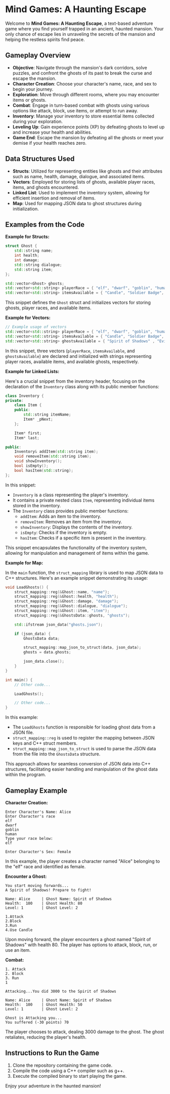 # Mind Games: A Haunting Escape

Welcome to **Mind Games: A Haunting Escape**, a text-based adventure game where you find yourself trapped in an ancient, haunted mansion. Your only chance of escape lies in unraveling the secrets of the mansion and helping the restless spirits find peace.

## Gameplay Overview

- **Objective**: Navigate through the mansion's dark corridors, solve puzzles, and confront the ghosts of its past to break the curse and escape the mansion.
- **Character Creation**: Choose your character's name, race, and sex to begin your journey.
- **Exploration**: Move through different rooms, where you may encounter items or ghosts.
- **Combat**: Engage in turn-based combat with ghosts using various options like attack, block, use items, or attempt to run away.
- **Inventory**: Manage your inventory to store essential items collected during your exploration.
- **Leveling Up**: Gain experience points (XP) by defeating ghosts to level up and increase your health and abilities.
- **Game End**: Escape the mansion by defeating all the ghosts or meet your demise if your health reaches zero.

## Data Structures Used

- **Structs**: Utilized for representing entities like ghosts and their attributes such as name, health, damage, dialogue, and associated items.
- **Vectors**: Employed for storing lists of ghosts, available player races, items, and ghosts encountered.
- **Linked List**: Used to implement the inventory system, allowing for efficient insertion and removal of items.
- **Map**: Used for mapping JSON data to ghost structures during initialization.

## Examples from the Code

**Example for Structs:**

```cpp
struct Ghost {
    std::string name;
    int health;
    int damage;
    std::string dialogue;
    std::string item;
};

std::vector<Ghost> ghosts;
std::vector<std::string> playerRace = { "elf", "dwarf", "goblin", "human" };
std::vector<std::string> itemsAvailable = { "Candle", "Soldier Badge", "Teddy Bear", "Cat Pendant", "Torn Page" };
```

This snippet defines the `Ghost` struct and initializes vectors for storing ghosts, player races, and available items.

**Example for Vectors:**

```cpp
// Example usage of vectors
std::vector<std::string> playerRace = { "elf", "dwarf", "goblin", "human" }; 
std::vector<std::string> itemsAvailable = { "Candle", "Soldier Badge", "Teddy Bear", "Cat Pendant", "Torn Page"};
std::vector<std::string> ghostsAvailable = { "Spirit of Shadows" , "Evil Echo", "Phantom", "Witch", "Demon"};
```

In this snippet, three vectors (`playerRace`, `itemsAvailable`, and `ghostsAvailable`) are declared and initialized with strings representing player races, available items, and available ghosts, respectively.

**Example for Linked Lists:**

Here's a crucial snippet from the inventory header, focusing on the declaration of the `Inventory` class along with its public member functions:

```cpp
class Inventory {
private:
    class Item {
    public:
        std::string itemName;
        Item* _pNext;
    };

    Item* first;
    Item* last;

public:
    Inventory& addItem(std::string item);
    void removeItem(std::string item);
    void showInventory();
    bool isEmpty();
    bool hasItem(std::string);
};
```

In this snippet:

- `Inventory` is a class representing the player's inventory.
- It contains a private nested class `Item`, representing individual items stored in the inventory.
- The `Inventory` class provides public member functions:
  - `addItem`: Adds an item to the inventory.
  - `removeItem`: Removes an item from the inventory.
  - `showInventory`: Displays the contents of the inventory.
  - `isEmpty`: Checks if the inventory is empty.
  - `hasItem`: Checks if a specific item is present in the inventory.

This snippet encapsulates the functionality of the inventory system, allowing for manipulation and management of items within the game.

**Example for Map:**

In the `main` function, the `struct_mapping` library is used to map JSON data to C++ structures. Here's an example snippet demonstrating its usage:

```cpp
void LoadGhosts() {
    struct_mapping::reg(&Ghost::name, "name");
    struct_mapping::reg(&Ghost::health, "health");
    struct_mapping::reg(&Ghost::damage, "damage");
    struct_mapping::reg(&Ghost::dialogue, "dialogue");
    struct_mapping::reg(&Ghost::item, "item");
    struct_mapping::reg(&GhostsData::ghosts, "ghosts");

    std::ifstream json_data("ghosts.json");

    if (json_data) {
        GhostsData data;

        struct_mapping::map_json_to_struct(data, json_data);
        ghosts = data.ghosts;

        json_data.close();
    }
}

int main() {
    // Other code...

    LoadGhosts();

    // Other code...
}
```

In this example:
- The `LoadGhosts` function is responsible for loading ghost data from a JSON file.
- `struct_mapping::reg` is used to register the mapping between JSON keys and C++ struct members.
- `struct_mapping::map_json_to_struct` is used to parse the JSON data from the file into the `GhostsData` structure.

This approach allows for seamless conversion of JSON data into C++ structures, facilitating easier handling and manipulation of the ghost data within the program.

## Gameplay Example

**Character Creation:**

```
Enter Character's Name: Alice
Enter Character's race
elf
dwarf
goblin
human
Type your race below: 
elf

Enter Character's Sex: Female
```

In this example, the player creates a character named "Alice" belonging to the "elf" race and identified as female.

**Encounter a Ghost:**

```
You start moving forwards...
A Spirit of Shadows! Prepare to fight!

Name: Alice		| Ghost Name: Spirit of Shadows
Health:  100	| Ghost Health: 80
Level: 1	    | Ghost Level: 2

1.Attack
2.Block
3.Run
4.Use Candle
```

Upon moving forward, the player encounters a ghost named "Spirit of Shadows" with health 80. The player has options to attack, block, run, or use an item.

**Combat:**

```
1. Attack
2. Block
3. Run
1

Attacking...You did 3000 to the Spirit of Shadows

Name: Alice		| Ghost Name: Spirit of Shadows
Health:  100	| Ghost Health: 50
Level: 1	    | Ghost Level: 2

Ghost is Attacking you...
You suffered (-30 points) 70
```

The player chooses to attack, dealing 3000 damage to the ghost. The ghost retaliates, reducing the player's health.

## Instructions to Run the Game

1. Clone the repository containing the game code.
2. Compile the code using a C++ compiler such as g++.
3. Execute the compiled binary to start playing the game.


Enjoy your adventure in the haunted mansion!

